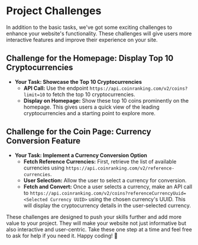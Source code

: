 # Project Challenges
In addition to the basic tasks, we've got some exciting challenges to enhance your website's functionality. These challenges will give users more interactive features and improve their experience on your site.


## Challenge for the Homepage: Display Top 10 Cryptocurrencies

- **Your Task: Showcase the Top 10 Cryptocurrencies**
	- **API Call:** Use the endpoint `https://api.coinranking.com/v2/coins?limit=10` to fetch the top 10 cryptocurrencies.
	- **Display on Homepage:** Show these top 10 coins prominently on the homepage. This gives users a quick view of the leading cryptocurrencies and a starting point to explore more.


## Challenge for the Coin Page: Currency Conversion Feature

- **Your Task: Implement a Currency Conversion Option**
	- **Fetch Reference Currencies:** First, retrieve the list of available currencies using `https://api.coinranking.com/v2/reference-currencies`.
	- **User Selection:** Allow the user to select a currency for conversion.
	- **Fetch and Convert:** Once a user selects a currency, make an API call to `https://api.coinranking.com/v2/coins?referenceCurrencyUuid=<Selected Currency UUID>` using the chosen currency's UUID. This will display the cryptocurrency details in the user-selected currency.


These challenges are designed to push your skills further and add more value to your project. They will make your website not just informative but also interactive and user-centric. Take these one step at a time and feel free to ask for help if you need it. Happy coding! 🌟